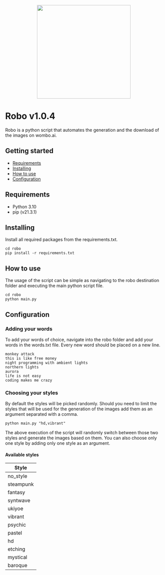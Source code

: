 <p align="center">
    <img src="https://www.cis-openscraper.com/static/images/stack/selenium-logo.png" width="300">
</p>

# Robo v1.0.4

Robo is a python script that automates the generation and the download of the images on wombo.ai.

## Getting started

- [Requirements](#requirements)
- [Installing](#installing)
- [How to use](#how-to-use)
- [Configuration](#configuration)

## Requirements

- Python 3.10
- pip (v21.3.1)

## Installing

Install all required packages from the requirements.txt.

```shell
cd robo
pip install -r requirements.txt
```

## How to use

The usage of the script can be simple as navigating to the robo destination folder and executing the main python script file.

```shell
cd robo
python main.py
```

## Configuration

### Adding your words

To add your words of choice, navigate into the robo folder and add your words in the words.txt file. Every new word should be placed on a new line.

```shell
monkey attack
this is like free money
night programming with ambient lights
northern lights
aurora
life is not easy
coding makes me crazy
```

### Choosing your styles

By default the styles will be picked randomly. Should you need to limit the styles that will be used for the generation of the images add them as an argument separated with a comma.

```shell
python main.py "hd,vibrant"
```

The above execution of the script will randomly switch between those two styles and generate the images based on them. You can also choose only one style by adding only one style as an argument.

#### Available styles 
    
| Style             |                                                                                    
| ------------------|
| no_style          |                                                
| steampunk         |                                                                                                   
| fantasy           |                                                            
| syntwave          |  
| ukiyoe            |
| vibrant           |   
| psychic           |
| pastel            |
| hd                |
| etching           |
| mystical          |
| baroque           |
